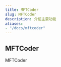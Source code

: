 ```yaml
---
title: MFTCoder
slug: MFTCoder
description: 介绍主要功能
aliases:
- "/docs/mftcoder"
---
```


## MFTCoder
MFTCoder